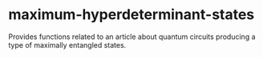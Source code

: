 # maximum-hyperdeterminant-states
Provides functions related to an article about quantum circuits producing a type of maximally entangled states.
